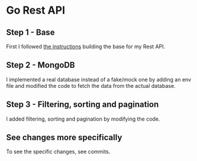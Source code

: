 # Go Rest API

## Step 1 - Base

First I followed [the instructions](https://tutorialedge.net/golang/creating-restful-api-with-golang/) building the base for my Rest API.

## Step 2 - MongoDB

I implemented a real database instead of a fake/mock one by adding an env file and modified the code to fetch the data from the actual database.

## Step 3 - Filtering, sorting and pagination

I added filtering, sorting and pagination by modifying the code.

## See changes more specifically

To see the specific changes, see commits.
